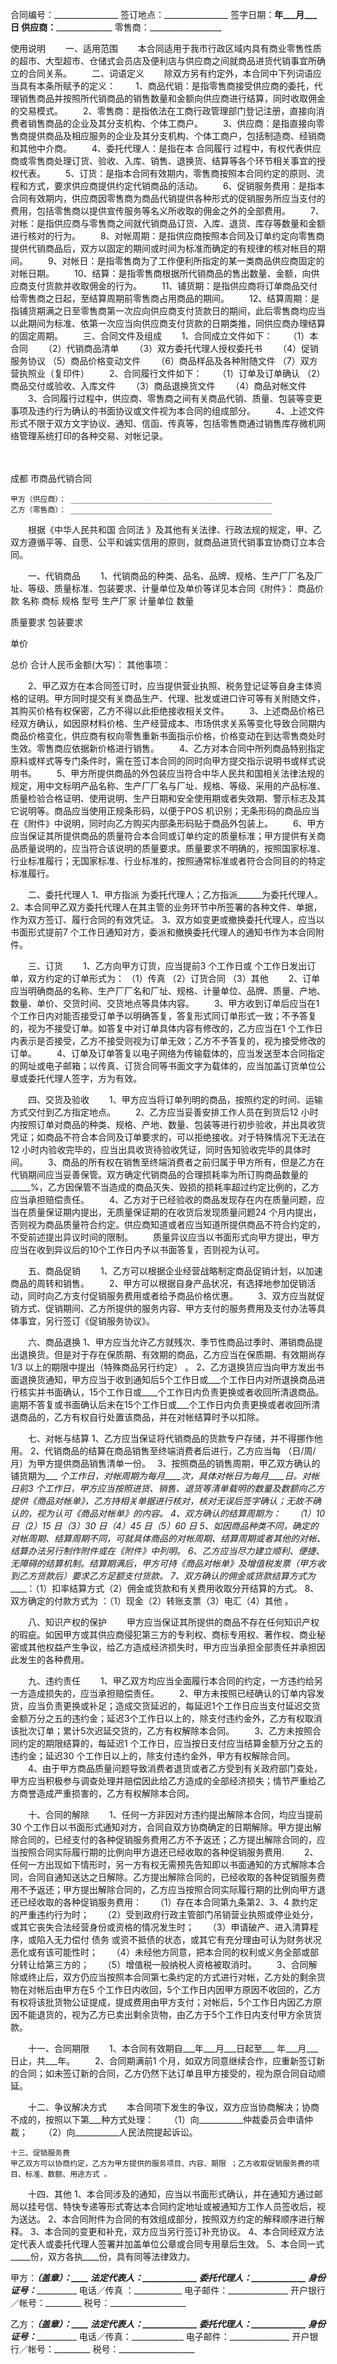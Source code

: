 
 


合同编号：________________
签订地点：________________
签字日期：____年___月___日
供应商：__________________
零售商：__________________


使用说明
　　一、适用范围
　　本合同适用于我市行政区域内具有商业零售性质的超市、大型超市、仓储式会员店及便利店与供应商之间就商品进货代销事宜所确立的合同关系。
　　二、词语定义
　　除双方另有约定外，本合同中下列词语应当具有本条所赋予的定义：
　　1、商品代销：是指零售商接受供应商的委托，代理销售商品并按照所代销商品的销售数量和金额向供应商进行结算，同时收取佣金的交易模式。
　　2、零售商：是指依法在工商行政管理部门登记注册，直接向消费者销售商品的企业及其分支机构、个体工商户。
　　3、供应商：是指直接向零售商提供商品及相应服务的企业及其分支机构、个体工商户，包括制造商、经销商和其他中介商。
　　4、委托代理人：是指在本
合同履行
过程中，有权代表供应商或零售商处理订货、验收、入库、销售、退换货、结算等各个环节相关事宜的授权代表。
　　5、订货：是指本合同有效期内，零售商按照本合同约定的原则、流程和方式，要求供应商提供约定代销商品的活动。
　　6、促销服务费用：是指本合同有效期内，供应商因零售商为商品代销提供各种形式的促销服务所应当支付的费用，包括零售商以提供宣传服务等名义所收取的佣金之外的全部费用。
　　7、对帐：是指供应商与零售商之间就代销商品订货、入库、退货、库存等数量和金额进行核对的行为。
　　8、对帐周期：是指供应商按照本合同及订单约定向零售商提供代销商品后，双方以固定的期间或时间为标准而确定的有规律的核对帐目的期间。
　　9、对帐日：是指零售商为了工作便利所指定的某一类商品供应商固定的对帐日期。
　　10、结算：是指零售商根据所代销商品的售出数量、金额，向供应商支付货款并收取佣金的行为。
　　11、铺货期：是指供应商将订单商品交付给零售商之日起，至结算周期前零售商占用商品的期间。
　　12、结算周期：是指铺货期满之日至零售商第一次应向供应商支付货款日的期间，此后零售商均应当以此期间为标准、依第一次应当向供应商支付货款的日期类推，同供应商办理结算的固定周期。
　　三、合同文件及组成
　　1、合同成立文件如下：
　　（1）本合同
　　（2）代销商品清单
　　（3）双方委托代理人授权委托书
　　（4）促销服务协议
    （5）商品价格变动文件
　　（6）商品样品及各种附随文件
    （7）双方营执照业（复印件）
　　2、合同履行文件如下：
　　（1）订单及订单确认
    （2）商品交付或验收、入库文件
　　（3）商品退换货文件
　　（4）商品对帐文件
　　3、合同履行过程中，供应商、零售商之间有关商品代销、质量、包装等变更事项及违约行为确认的书面协议或文件视为本合同的组成部分。
　　4、上述文件形式不限于双方文字协议、通知、信函、传真等，包括零售商通过销售库存微机网络管理系统打印的各种交易、对帐记录。



　　　　　　　　　　　 

成都
市商品代销合同




    甲方（供应商）： _____________________________________________
    乙方（零售商）： _____________________________________________
　　根据《中华人民共和国
合同法
》及其他有关法律、行政法规的规定，甲、乙双方遵循平等、自愿、公平和诚实信用的原则，就商品进货代销事宜协商订立本合同。



　　一、代销商品
　　1、代销商品的种类、品名、品牌、规格、生产厂厂名及厂址、等级、质量标准、包装要求、计量单位及单价等详见本合同《附件》：
商品价款
名称
商标
规格
型号
生产厂家
计量单位
数量


质量要求
包装要求


单价


总价
合计人民币金额(大写)：
其他事项：


　　2、甲乙双方在本合同签订时，应当提供营业执照、税务登记证等自身主体资格的证明。甲方同时提交有关商品生产、代理、批发或进口许可等有关附随文件，其购买价格有权保密，乙方不得以此拒绝接收相关文件。
　　3、上述商品价格已经双方确认，如因原材料价格、生产经营成本、市场供求关系等变化导致合同期内商品价格变化，供应商有权向零售重新书面指示价格，价格变动在到达零售商处时生效。零售商应依据新价格进行销售。
　　4、乙方对本合同中所列商品特别指定原料或样式等专门条件时，需在签订本合同的同时向甲方提交指示说明书或样式说明书。
　　5、甲方所提供商品的外包装应当符合中华人民共和国相关法律法规的规定，用中文标明产品名称、生产厂厂名与厂址、规格、等级、采用的产品标准、质量检验合格证明、使用说明、生产日期和安全使用期或者失效期、警示标志及其它说明等。商品应当使用正规条形码，以便于POS 机识别；无条形码的商品应当在《附件》中说明，同时向乙方购买内部条形码贴于商品外包装上。
　　6、甲方应当保证其所提供商品的质量符合本合同或订单约定的质量标准；甲方提供有关商品质量说明的，应当符合该说明的质量要求。质量要求不明确的，按照国家标准、行业标准履行；无国家标准、行业标准的，按照通常标准或者符合合同目的的特定标准履行。



　　二、委托代理人
    1、甲方指派 为委托代理人；乙方指派______为委托代理人。
    2、本合同甲乙双方委托代理人在其主管的业务环节中所签署的各种文件、单据，作为双方签订、履行合同的有效凭证。
    3、双方如变更或撤换委托代理人，应当以书面形式提前7 个工作日通知对方，委派和撤换委托代理人的通知书作为本合同附件。



　　三、订货
　　1、乙方向甲方订货，应当提前3 个工作日或 个工作日发出订单，双方约定的订单形式为： （1）传真 （2）订货合同 （3）其他
　　2、订单应当明确商品的名称、生产厂厂名和厂址、规格、计量单位、品牌、质量、产地、数量、单价、交货时间、交货地点等具体内容。
　　3、甲方收到订单后应当在1个工作日内对能否接受订单予以明确答复，答复形式同订单形式一致；不予答复的，视为不接受订单。如答复中对订单具体内容有修改的，乙方应当在1 个工作日内表示是否接受，乙方不接受则视为订单无效；乙方不予答复的，视为接受修改的订单。
　　4、订单及订单答复以电子网络为传输载体的，应当发送至本合同指定的网址或电子邮箱；以传真、订货合同等书面文字为载体的，应当加盖订货单位公章或委托代理人签字，方为有效。



　　四、交货及验收
　　1、甲方应当将订单列明的商品，按照约定的时间、运输方式交付到乙方指定地点。
　　2、乙方应当妥善安排工作人员在到货后12 小时内按照订单对商品的种类、规格、产地、数量、包装等进行初步验收，并出具收货凭证；如商品不符合本合同及订单要求的，可以拒绝接收。对于特殊情况下无法在12 小时内验收完毕的，应当出具收货待验收凭证，同时告知验收完毕的具体时间。
　　3、商品的所有权在销售至终端消费者之前归属于甲方所有，但是乙方在代销期间应当妥善保管。双方确定代销商品的合理损耗率为所订购商品数量的_____%，乙方因保管不当造成的商品灭失、毁损的损耗率超过约定比例的，乙方应当承担赔偿责任。
　　4、乙方对于已经验收的商品发现存在内在质量问题，应当在质量保证期内提出，无质量保证期的在收货后发现质量问题24 个月内提出，否则视为商品质量符合约定。供应商知道或者应当知道所提供商品不符合约定的，不受前述提出异议时间的限制。
　　质量异议应当以书面形式向甲方提出，甲方应当在收到异议后的10个工作日内予以书面答复，否则视为认可。　



　　五、商品促销
　　1、乙方可以根据企业经营战略制定商品促销计划，以加速商品的周转和销售。
　　2、甲方可以根据自身产品状况，有选择地参加促销活动，同时向乙方支付促销服务费用或者给予商品价格优惠。
　　3、双方应当就促销方式、促销期间、乙方所提供的服务内容、甲方支付的服务费用及支付办法等具体事宜，另行签订《促销服务协议》。



　　六、商品退换
    1、甲方应当允许乙方就残次、季节性商品过季时、滞销商品提出退换货。但是对于存在保质期、有效期的商品，乙方应当在保质期、有效期尚存1/3 以上的期限中提出（特殊商品另行约定） 。
    2、乙方退换货应当向甲方发出书面退换货通知，甲方应当于收到通知后5个工作日或___个工作日内对所退换商品进行核实并书面确认，15个工作日或____个工作日内负责更换或者收回所清退商品。逾期不答复或书面确认后未在15个工作日或___个工作日内负责更换或者收回所清退商品的，乙方有权自行处置该商品，并在对帐结算时予以扣除。



　　七、对帐与结算
    1、乙方应当保证将代销商品的货款专户存储，并不得挪作他用。
    2、代销商品的结算在商品销售至终端消费者后进行，乙方应当每 （日/周/月）为甲方提供商品销售清单一份。　
    3、按照商品的销售周期，甲乙双方确认的铺货期为___ _个工作日，对帐周期为每月____次，具体对帐日为每月____日。对帐日前3 个工作日，甲方应当按照进货、销售、退货等清单载明的数量及数额向乙方提供《商品对帐单》，乙方持相关单据进行核对，核对无误后签字确认；无故不确认的，视为认可《商品对帐单》的内容。
    4、双方确认的结算周期为：
　 （1）10 日（2）15 日（3）30 日（4）45 日（5）60 日
    5、如因商品种类不同，确定的对帐周期、结算周期不同，可就具体商品的对帐周期、结算周期或者其他的对帐、结算办法另行制作附件或在《附件》中列明。
    6、乙方应当尽力建立顺利、便捷、无障碍的结算机制。结算期满后，甲方可持《商品对帐单》及增值税发票（甲方收到乙方货款后）要求乙方足额支付货款。
    7、双方确认的佣金或货款结算方式为_____：（1）扣率结算方式（2）佣金或货款和有关费用收取分开结算的方式。
    8、双方确定的付款方式为 ：（1）现金（2）转账支票（3）电汇（4）其他 。



　　八、知识产权的保护
　　甲方应当保证其所提供的商品不存在任何知识产权的瑕疵。如因甲方或其供应商侵犯第三方的专利权、商标专用权、著作权、商业秘密或其他权益产生争议，给乙方造成经济损失时，甲方应当承担全部责任并承担因此发生的各种费用。



　　九、违约责任
　　1、甲乙双方均应当全面履行本合同的约定，一方违约给另一方造成损失的，应当承担赔偿责任。
　　2、甲方未按照已经确认的订单内容发货，应当负责更换或补足；造成交货延迟的，每延迟1个工作日应当支付延迟交货金额万分之五的违约金；延迟3个工作日以上的，除支付违约金外，乙方有权取消该批次订单；累计5次迟延交货的，乙方有权解除本合同。
　　3、乙方未按照合同约定的期限结算的，每延迟1 个工作日，应当按日支付应当结算金额万分之五的违约金；延迟30 个工作日以上的，除支付违约金外，甲方有权解除合同。
　　4、由于甲方商品质量问题导致消费者退货或者乙方受到有关政府部门查处，甲方应当积极参与调查处理并赔偿因此给乙方造成的全部经济损失；情节严重给乙方商誉造成严重损害的，乙方有权解除本合同。



　　十、合同的解除
　　1、任何一方非因对方违约提出解除本合同，均应当提前30 个工作日以书面形式通知对方，合同自双方协商确定的日期解除。甲方提出解除合同的，已经支付的各种促销服务费用乙方不予返还；乙方提出解除合同的，应当按照合同实际履行期的比例向甲方退还已经收取的各种促销服务费用.
　　2、任何一方出现如下情形时，另一方有权无需预先告知即以书面通知的方式解除本合同，合同自通知送达之日解除。乙方提出解除合同的，已经收取的各种促销服务费用不予返还；甲方提出解除合同的，乙方应当按照合同实际履行期的比例向甲方退还已经收取的各种促销服务费用：
　 （1）存在本合同第九条第2、3、4 款约定的严重违约行为时；
　 （2）受到政府行政主管部门吊销营业执照或停业处分，或其它丧失合法经营身份或资格的情况发生时；
　 （3）申请破产、进入清算程序，或陷入无力偿付
债务
或资不抵债的状态，或其它有充分理由可认为财务状况恶化或有该可能性时；
　 （4）未经他方同意，把本合同的权利或义务全部或部分转让给第三方的；
　 （5）增值税一般纳税人资格被取消时。
　　3、合同解除或终止后，双方仍应当按照本合同第七条约定的方式进行对帐，乙方处的剩余货物在对帐后由甲方在5 个工作日内收回，5个工作日内因甲方原因不收回的，乙方有权将该批货物公证提成，提成费用由甲方支付；对帐后，5个工作日内因乙方原因不能退货的，视为乙方已卖出剩余货物，由乙方于5个工作日内支付甲方余货货款。



　　十一、合同期限
　　1、本合同有效期自___年___月___日起至___ 年___月___日止，共___年。
　　2、合同期满前1 个月，如双方同意继续合作，应重新签订新的合同；如未签订新的合同，乙方仍然下达订单且甲方接受的，视为原合同自动顺延。



　　十二、争议解决方式
　　本合同项下发生的争议，双方应当协商解决；协商不成的，按照以下第___种方式处理：
　　（1）向___________仲裁委员会申请仲裁；
　　（2）向___________人民法院提起诉讼。



    十三、促销服务费
    甲乙双方可以协商约定，乙方为甲方提供的服务项目、内容、期限 ；乙方收取促销服务费的项目、标准、数额、用途方式 。



　　十四、其他
    1、本合同涉及的通知，应当以书面形式确认，并在通知方通过邮局以挂号信、特快专递等形式寄达本合同约定地址或被通知方工作人员签收后，视为送达。
    2、本合同附件为合同的有效组成部分，按照双方约定的解释顺序进行解释。
    3、本合同的变更和补充，双方应当另行签订补充协议。
    4、本合同经双方法定代表人或委托代理人签署并加盖单位公章或合同专用章后生效。
    5、本合同一式_____份，双方各执____份，具有同等法律效力。



甲方：_____（盖章）：____
法定代表人：_____________
委托代理人：_____________
身份证号：_______________
电话／传真 ：____________
电子邮件：_______________
开户银行／帐号：_________
税号：___________________


乙方：_____（盖章）：____
法定代表人：_____________
委托代理人：_____________
身份证号：_______________
电话／传真：_____________
电子邮件：_______________
开户银行／帐号：_________
税号：___________________

 


 

 
 
 
 
 
  


  
 

  


  


  
 
 
 
 


